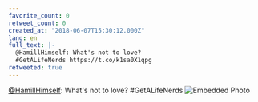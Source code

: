```yaml
---
favorite_count: 0
retweet_count: 0
created_at: "2018-06-07T15:30:12.000Z"
lang: en
full_text: |-
  @HamillHimself: What's not to love?
  #GetALifeNerds https://t.co/k1sa0X1qpg
retweeted: true
---
```


[@HamillHimself](https://twitter.com/HamillHimself): What's not to love?
#GetALifeNerds
![Embedded Photo](https://twitter-media-coderbyheart.s3.eu-north-1.amazonaws.com/1004747358884847616-DfCjBemUwAAf1uR.jpg)
